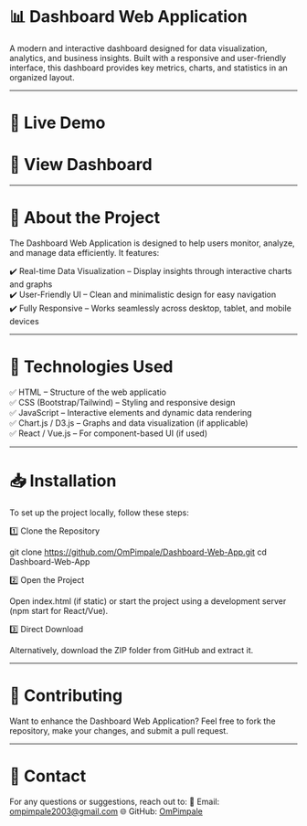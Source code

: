 # 📊 Dashboard Web Application

A modern and interactive dashboard designed for data visualization, analytics, and business insights. Built with a responsive and user-friendly interface, this dashboard provides key metrics, charts, and statistics in an organized layout.


---

# 🚀 Live Demo

# 🔗 View Dashboard


---

# 📖 About the Project

The Dashboard Web Application is designed to help users monitor, analyze, and manage data efficiently. It features:

✔️ Real-time Data Visualization – Display insights through interactive charts and graphs
<br/>
✔️ User-Friendly UI – Clean and minimalistic design for easy navigation
<br/>
✔️ Fully Responsive – Works seamlessly across desktop, tablet, and mobile devices


---

# 🎨 Technologies Used

✅ HTML – Structure of the web applicatio
<br/>
✅ CSS (Bootstrap/Tailwind) – Styling and responsive design
<br/>
✅ JavaScript – Interactive elements and dynamic data rendering
<br/>
✅ Chart.js / D3.js – Graphs and data visualization (if applicable)
<br/>
✅ React / Vue.js – For component-based UI (if used)


---

# 📥 Installation

To set up the project locally, follow these steps:

1️⃣ Clone the Repository

git clone https://github.com/OmPimpale/Dashboard-Web-App.git
cd Dashboard-Web-App

2️⃣ Open the Project

Open index.html (if static) or start the project using a development server (npm start for React/Vue).


3️⃣ Direct Download

Alternatively, download the ZIP folder from GitHub and extract it.


---

# 🤝 Contributing

Want to enhance the Dashboard Web Application? Feel free to fork the repository, make your changes, and submit a pull request.


---

# 📧 Contact

For any questions or suggestions, reach out to:
📩 Email: ompimpale2003@gmail.com
🌐 GitHub: <a href="">OmPimpale</a>